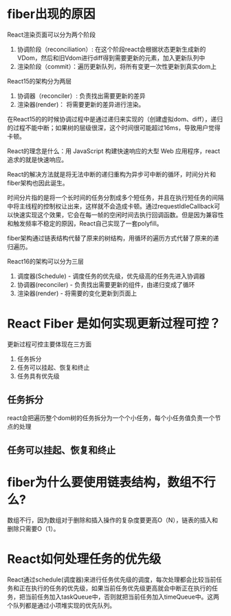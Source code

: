 # fiber出现的原因

React渲染页面可以分为两个阶段

1. 协调阶段（reconciliation）: 在这个阶段react会根据状态更新生成新的VDom，然后和旧Vdom进行diff得到需要更新的元素，加入更新队列中
2. 渲染阶段（commit）：遍历更新队列，将所有变更一次性更新到真实dom上

React15的架构分为两层

1. 协调器（reconciler）: 负责找出需要更新的差异
2. 渲染器(render)： 将需要更新的差异进行渲染。

在React15的的时候协调过程中是通过递归来实现的（创建虚拟dom、diff），递归的过程不能中断；如果树的层级很深，这个时间很可能超过16ms，导致用户觉得卡顿。

React的理念是什么：用 JavaScript 构建快速响应的大型 Web 应用程序，react追求的就是快速响应。

React的解决方法就是将无法中断的递归重构为异步可中断的循环，时间分片和fiber架构也因此诞生。

时间分片指的是将一个长时间的任务分割成多个短任务，并且在执行短任务的间隔中将主线程的控制权让出来，这样就不会造成卡顿。通过requestIdleCallback可以快速实现这个效果，它会在每一帧的空闲时间去执行回调函数。但是因为兼容性和触发频率不稳定的原因，React自己实现了一套polyfill。

fiber架构通过链表结构代替了原来的树结构，用循环的遍历方式代替了原来的递归遍历。

React16的架构可以分为三层

1. 调度器(Schedule) - 调度任务的优先级，优先级高的任务先进入协调器
2. 协调器(reconciler) - 负责找出需要更新的组件，由递归变成了循环
3. 渲染器(render) - 将需要的变化更新到页面上

# React Fiber 是如何实现更新过程可控？

更新过程可控主要体现在三方面

1. 任务拆分
2. 任务可以挂起、恢复和终止
3. 任务具有优先级

## 任务拆分

react会把遍历整个dom树的任务拆分为一个个小任务，每个小任务值负责一个节点的处理

## 任务可以挂起、恢复和终止



# fiber为什么要使用链表结构，数组不行么?

数组不行，因为数组对于删除和插入操作的复杂度要更高O（N），链表的插入和删除只需要O（1）。

# React如何处理任务的优先级

 React通过schedule(调度器)来进行任务优先级的调度，每次处理都会比较当前任务和正在执行的任务的优先级，如果当前任务优先级更高就会中断正在执行的任务，把当前任务加入taskQueue中，否则就把当前任务加入timeQueue中。这两个队列都是通过小项堆实现的优先队列。